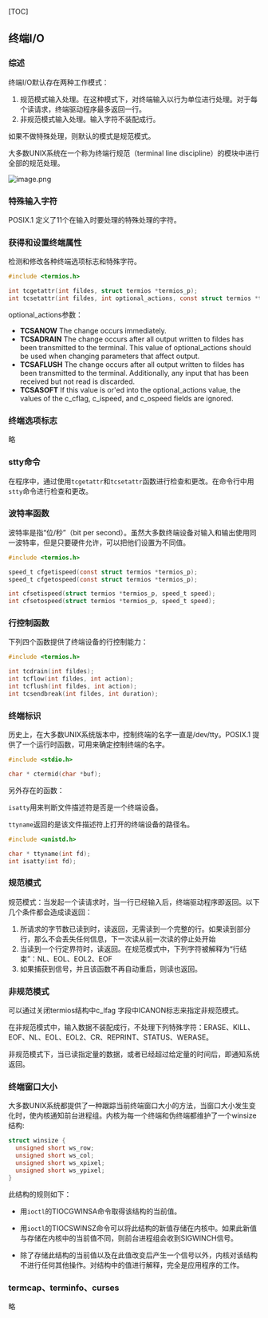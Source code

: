 [TOC]

## 终端I/O

### 综述

终端I/O默认存在两种工作模式：

1. 规范模式输入处理。在这种模式下，对终端输入以行为单位进行处理。对于每个读请求，终端驱动程序最多返回一行。
2. 非规范模式输入处理。输入字符不装配成行。

如果不做特殊处理，则默认的模式是规范模式。

大多数UNIX系统在一个称为终端行规范（terminal line discipline）的模块中进行全部的规范处理。

![image.png](https://upload-images.jianshu.io/upload_images/1916953-5642a95513943711.png?imageMogr2/auto-orient/strip%7CimageView2/2/w/1240)

### 特殊输入字符

POSIX.1 定义了11个在输入时要处理的特殊处理的字符。

### 获得和设置终端属性

检测和修改各种终端选项标志和特殊字符。

```c
#include <termios.h>

int tcgetattr(int fildes, struct termios *termios_p);
int tcsetattr(int fildes, int optional_actions, const struct termios *termios_p);
```

optional_actions参数：

* **TCSANOW**    The change occurs immediately.
* **TCSADRAIN**  The change occurs after all output written to fildes has been transmitted to the terminal.  This value of optional_actions should be used when changing parameters that affect output.
* **TCSAFLUSH**  The change occurs after all output written to fildes has been transmitted to the terminal.  Additionally, any input that has been received but not read is discarded.
* **TCSASOFT**   If this value is or'ed into the optional_actions value, the values of the c_cflag, c_ispeed, and c_ospeed fields are ignored.

### 终端选项标志

略

### stty命令

在程序中，通过使用`tcgetattr`和`tcsetattr`函数进行检查和更改。在命令行中用`stty`命令进行检查和更改。

### 波特率函数

波特率是指“位/秒”（bit per second）。虽然大多数终端设备对输入和输出使用同一波特率，但是只要硬件允许，可以把他们设置为不同值。

```c
#include <termios.h>

speed_t cfgetispeed(const struct termios *termios_p);
speed_t cfgetospeed(const struct termios *termios_p);

int cfsetispeed(struct termios *termios_p, speed_t speed);
int cfsetospeed(struct termios *termios_p, speed_t speed);
```

### 行控制函数

下列四个函数提供了终端设备的行控制能力：

```c
#include <termios.h>

int tcdrain(int fildes);
int tcflow(int fildes, int action);
int tcflush(int fildes, int action);
int tcsendbreak(int fildes, int duration);
```

### 终端标识

历史上，在大多数UNIX系统版本中，控制终端的名字一直是/dev/tty。POSIX.1 提供了一个运行时函数，可用来确定控制终端的名字。

```c
#include <stdio.h>

char * ctermid(char *buf);
```

另外存在的函数：

`isatty`用来判断文件描述符是否是一个终端设备。

`ttyname`返回的是该文件描述符上打开的终端设备的路径名。

```c
#include <unistd.h>

char * ttyname(int fd);
int isatty(int fd);
```

### 规范模式

规范模式：当发起一个读请求时，当一行已经输入后，终端驱动程序即返回。以下几个条件都会造成读返回：

1. 所请求的字节数已读到时，读返回，无需读到一个完整的行。如果读到部分行，那么不会丢失任何信息，下一次读从前一次读的停止处开始
2. 当读到一个行定界符时，读返回。在规范模式中，下列字符被解释为“行结束”：NL、EOL、EOL2、EOF
3. 如果捕获到信号，并且该函数不再自动重启，则读也返回。

### 非规范模式

可以通过关闭termios结构中c_lfag 字段中ICANON标志来指定非规范模式。

在非规范模式中，输入数据不装配成行，不处理下列特殊字符：ERASE、KILL、EOF、NL、EOL、EOL2、CR、REPRINT、STATUS、WERASE。

非规范模式下，当已读指定量的数据，或者已经超过给定量的时间后，即通知系统返回。

### 终端窗口大小

大多数UNIX系统都提供了一种跟踪当前终端窗口大小的方法，当窗口大小发生变化时，使内核通知前台进程组。内核为每一个终端和伪终端都维护了一个winsize结构:

```c
struct winsize {
  unsigned short ws_row;
  unsigned short ws_col;
  unsigned short ws_xpixel;
  unsigned short ws_ypixel;
}
```

此结构的规则如下：

* 用`ioctl`的TIOCGWINSA命令取得该结构的当前值。

* 用`ioctl`的TIOCSWINSZ命令可以将此结构的新值存储在内核中。如果此新值与存储在内核中的当前值不同，则前台进程组会收到SIGWINCH信号。
* 除了存储此结构的当前值以及在此值改变后产生一个信号以外，内核对该结构不进行任何其他操作。对结构中的值进行解释，完全是应用程序的工作。

### termcap、terminfo、curses

略